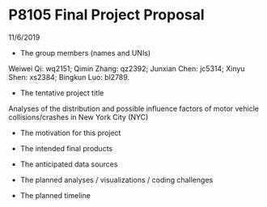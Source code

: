 P8105 Final Project Proposal
================
11/6/2019

  - The group members (names and UNIs)

Weiwei Qi: wq2151; Qimin Zhang: qz2392; Junxian Chen: jc5314; Xinyu
Shen: xs2384; Bingkun Luo: bl2789.

  - The tentative project title

Analyses of the distribution and possible influence factors of motor
vehicle collisions/crashes in New York City (NYC)

  - The motivation for this project

  - The intended final products

  - The anticipated data sources

  - The planned analyses / visualizations / coding challenges

  - The planned timeline
